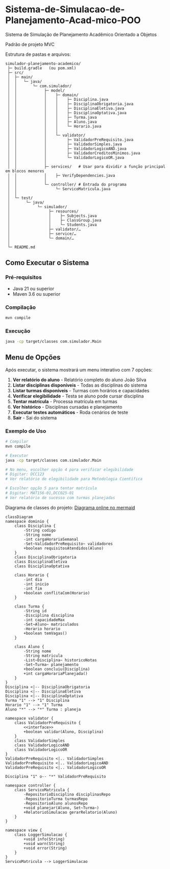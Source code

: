 # Sistema-de-Simulacao-de-Planejamento-Acad-mico-POO
Sistema de Simulação de Planejamento Acadêmico Orientado a Objetos

Padrão de projeto MVC

Estrutura de pastas e arquivos:
```
simulador-planejamento-academico/
 ├─ build.gradle   (ou pom.xml)
 ├─ src/
 │  ├─ main/
 │  │   └─ java/
 │  │       └─ com.simulador/
 │  │            ├─ model/
 │  │            │    ├─ domain/
 │  │            │    │    ├─ Disciplina.java
 │  │            │    │    ├─ DisciplinaObrigatoria.java
 │  │            │    │    ├─ DisciplinaEletiva.java
 │  │            │    │    ├─ DisciplinaOptativa.java
 │  │            │    │    ├─ Turma.java
 │  │            │    │    ├─ Aluno.java
 │  │            │    │    └─ Horario.java
 │  │            │    │
 │  │            │    └─ validator/
 │  │            │         ├─ ValidadorPreRequisito.java
 │  │            │         ├─ ValidadorSimples.java
 │  │            │         ├─ ValidadorLogicoAND.java
 │  │            │         ├─ ValidadorCreditosMinimos.java
 │  │            │         └─ ValidadorLogicoOR.java
 │  │            │
 │  │            ├─ services/   # Usar para dividir a função principal em blocos menores
 │  │            │    ├─ VerifyDependencies.java
 │  │            │
 │  │            └─ controller/ # Entrada do programa
 │  │                 └─ ServicoMatricula.java
 │  │    
 │  └─ test/
 │       └─ java/
 │            └─ simulador/
 │                 ├─ resources/
 │                 │    ├─ Subjects.java
 │                 │    ├─ ClassGroup.java
 │                 │    └─ Students.java
 │                 ├─ validator/…
 │                 ├─ service/…
 │                 └─ domain/…
 │        
 └─ README.md
```

## Como Executar o Sistema

### Pré-requisitos
- Java 21 ou superior
- Maven 3.6 ou superior

### Compilação
```bash
mvn compile
```

### Execução
```bash
java -cp target/classes com.simulador.Main
```

## Menu de Opções

Após executar, o sistema mostrará um menu interativo com 7 opções:

1. **Ver relatório do aluno** - Relatório completo do aluno João Silva
2. **Listar disciplinas disponíveis** - Todas as disciplinas do sistema
3. **Listar turmas disponíveis** - Turmas com horários e capacidades
4. **Verificar elegibilidade** - Testa se aluno pode cursar disciplina
5. **Tentar matrícula** - Processa matrícula em turmas
6. **Ver histórico** - Disciplinas cursadas e planejamento
7. **Executar testes automáticos** - Roda cenários de teste
0. **Sair** - Sai do sistema

### Exemplo de Uso

```bash
# Compilar
mvn compile

# Executar
java -cp target/classes com.simulador.Main

# No menu, escolher opção 4 para verificar elegibilidade
# Digitar: DCC123
# Ver relatório de elegibilidade para Metodologia Científica

# Escolher opção 5 para tentar matrícula
# Digitar: MAT156-01,DCC025-01
# Ver relatório de sucesso com turmas planejadas
```

Diagrama de classes do projeto:
[Diagrama online no mermaid](https://www.mermaidchart.com/app/projects/a4e50a87-5301-4d4a-b4f5-64624b5565c8/diagrams/9d2acef6-a724-4817-81fc-8f849d2f6147/version/v0.1/edit)

```mermaid
classDiagram
namespace dominio {
    class Disciplina {
        -String codigo
        -String nome
        -int cargaHorariaSemanal
        -Set~ValidadorPreRequisito~ validadores
        +boolean requisitosAtendidos(Aluno)
    }
    class DisciplinaObrigatoria
    class DisciplinaEletiva
    class DisciplinaOptativa

    class Horario {
        -int dia
        -int inicio
        -int fim
        +boolean conflitaCom(Horario)
    }

    class Turma {
        -String id
        -Disciplina disciplina
        -int capacidadeMax
        -Set~Aluno~ matriculados
        -Horario horario
        +boolean temVagas()
    }

    class Aluno {
        -String nome
        -String matricula
        -List~Disciplina~ historicoNotas
        -Set~Turma~ planejamento
        +boolean concluiu(Disciplina)
        +int cargaHorariaPlanejada()
    }
}
Disciplina <|-- DisciplinaObrigatoria
Disciplina <|-- DisciplinaEletiva
Disciplina <|-- DisciplinaOptativa
Turma "1" --> "1" Disciplina
Horario "1" --> "1" Turma
Aluno "*" --> "*" Turma : planeja

namespace validator {
    class ValidadorPreRequisito {
        <<interface>>
        +boolean validar(Aluno, Disciplina)
    }
    class ValidadorSimples
    class ValidadorLogicoAND
    class ValidadorLogicoOR
}
ValidadorPreRequisito <|.. ValidadorSimples
ValidadorPreRequisito <|.. ValidadorLogicoAND
ValidadorPreRequisito <|.. ValidadorLogicoOR

Disciplina "1" o-- "*" ValidadorPreRequisito

namespace controller {
    class ServicoMatricula {
        -RepositorioDisciplina disciplinasRepo
        -RepositorioTurma turmasRepo
        -RepositorioAluno alunosRepo
        +void planejar(Aluno, Set~Turma~)
        +RelatorioSimulacao gerarRelatorio(Aluno)
    }
}

namespace view {
    class LoggerSimulacao {
        +void info(String)
        +void warn(String)
        +void error(String)
    }
}
ServicoMatricula --> LoggerSimulacao
```
